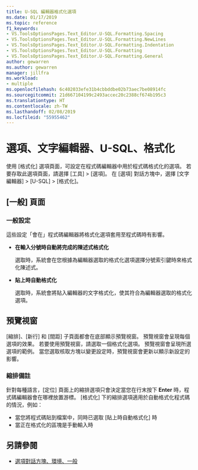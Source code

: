 ```yaml
---
title: U-SQL 編輯器格式化選項
ms.date: 01/17/2019
ms.topic: reference
f1_keywords:
- VS.ToolsOptionsPages.Text_Editor.U-SQL.Formatting.Spacing
- VS.ToolsOptionsPages.Text_Editor.U-SQL.Formatting.NewLines
- VS.ToolsOptionsPages.Text_Editor.U-SQL.Formatting.Indentation
- VS.ToolsOptionsPages.Text_Editor.U-SQL.Formatting
- VS.ToolsOptionsPages.Text_Editor.U-SQL.Formatting.General
author: gewarren
ms.author: gewarren
manager: jillfra
ms.workload:
- multiple
ms.openlocfilehash: 6c402033efe31b4cbbddbe02b73aec7be08914fc
ms.sourcegitcommit: 21d667104199c2493accec20c2388cf674b195c3
ms.translationtype: HT
ms.contentlocale: zh-TW
ms.lasthandoff: 02/08/2019
ms.locfileid: "55955462"
---
```

# <a name="options-text-editor-u-sql-formatting"></a>選項、文字編輯器、U-SQL、格式化

使用 [格式化] 選項頁面，可設定在程式碼編輯器中用於程式碼格式化的選項。 若要存取此選項頁面，請選擇 [工具] > [選項]。 在 [選項] 對話方塊中，選擇 [文字編輯器] > [U-SQL] > [格式化]。

## <a name="general-page"></a>[一般] 頁面

### <a name="general-settings"></a>一般設定

這些設定「會在」程式碼編輯器將格式化選項套用至程式碼時有影響。

- **在輸入分號時自動將完成的陳述式格式化**

   選取時，系統會在您根據為編輯器選取的格式化選項選擇分號索引鍵時來格式化陳述式。

- **貼上時自動格式化**

   選取時，系統會將貼入編輯器的文字格式化，使其符合為編輯器選取的格式化選項。

## <a name="preview-windows"></a>預覽視窗

[縮排]、[新行] 和 [間距] 子頁面都會在底部顯示預覽視窗。 預覽視窗會呈現每個選項的效果。 若要使用預覽視窗，請選取一個格式化選項。 預覽視窗會呈現所選選項的範例。 當您選取核取方塊以變更設定時，預覽視窗會更新以顯示新設定的影響。

### <a name="indentation-remarks"></a>縮排備註

針對每種語言，[定位] 頁面上的縮排選項只會決定當您在行末按下 **Enter** 時，程式碼編輯器會在哪裡放置游標。 [格式化] 下的縮排選項適用於自動格式化程式碼的情況，例如：

- 當您將程式碼貼到檔案中，同時已選取 [貼上時自動格式化] 時
- 當正在格式化的區塊是手動輸入時

## <a name="see-also"></a>另請參閱

- [選項對話方塊、環境、一般](../../ide/reference/general-environment-options-dialog-box.md)
